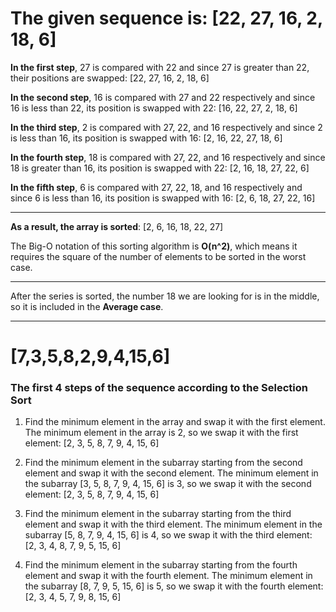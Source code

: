 <h1>The given sequence is: [22, 27, 16, 2, 18, 6]</h1>

**In the first step**, 27 is compared with 22 and since 27 is greater than 22, their positions are swapped: [22, 27, 16, 2, 18, 6]

**In the second step**, 16 is compared with 27 and 22 respectively and since 16 is less than 22, its position is swapped with 22: [16, 22, 27, 2, 18, 6]

**In the third step**, 2 is compared with 27, 22, and 16 respectively and since 2 is less than 16, its position is swapped with 16: [2, 16, 22, 27, 18, 6]

**In the fourth step**, 18 is compared with 27, 22, and 16 respectively and since 18 is greater than 16, its position is swapped with 22: [2, 16, 18, 27, 22, 6]

**In the fifth step**, 6 is compared with 27, 22, 18, and 16 respectively and since 6 is less than 16, its position is swapped with 16: [2, 6, 18, 27, 22, 16]

---

**As a result, the array is sorted**: [2, 6, 16, 18, 22, 27]

The Big-O notation of this sorting algorithm is **O(n^2)**, which means it requires the square of the number of elements to be sorted in the worst case.

---

After the series is sorted, the number 18 we are looking for is in the middle, so it is included in the **Average case**.

---

<h1>[7,3,5,8,2,9,4,15,6]</h1> 

<h3>The first 4 steps of the sequence according to the Selection Sort</h3>

1. Find the minimum element in the array and swap it with the first element. The minimum element in the array is 2, so we swap it with the first element: [2, 3, 5, 8, 7, 9, 4, 15, 6]

2. Find the minimum element in the subarray starting from the second element and swap it with the second element. The minimum element in the subarray [3, 5, 8, 7, 9, 4, 15, 6] is 3, so we swap it with the second element: [2, 3, 5, 8, 7, 9, 4, 15, 6]

3. Find the minimum element in the subarray starting from the third element and swap it with the third element. The minimum element in the subarray [5, 8, 7, 9, 4, 15, 6] is 4, so we swap it with the third element: [2, 3, 4, 8, 7, 9, 5, 15, 6]

4. Find the minimum element in the subarray starting from the fourth element and swap it with the fourth element. The minimum element in the subarray [8, 7, 9, 5, 15, 6] is 5, so we swap it with the fourth element: [2, 3, 4, 5, 7, 9, 8, 15, 6]